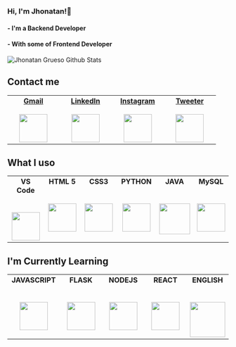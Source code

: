 ### Hi, I'm Jhonatan!👋
####  - I'm a Backend Developer
####  - With some of Frontend Developer
![Jhonatan Grueso Github Stats](https://github-readme-stats.vercel.app/api?username=jgruesop&show_icons=true_color=fff&icon_color=79ff97&text_color=9f9f9f&bg_color=151515)

## Contact me

<table>
<tbody>
    <tr valign="top">
      <td width="20%" align="center">
        <a href="mailto:jhonper86@gmail.com?Subject=Contact" target="_blank">
          <b>Gmail</b>
          <br />
          <br />
          <img height="64px" src="https://cdn.svgporn.com/logos/google-gmail.svg">
        </a>
      </td>
      <td width="20%" align="center">
        <a target="_blank" href="www.linkedin.com/in/jhonatan-grueso-perea-603707148" target="_blank">
          <b>LinkedIn</b>
          <br>
          <br>
          <img height="64px" src="https://cdn.svgporn.com/logos/linkedin.svg">
        </a>
      </td>
      <td width="20%" align="center">
        <a target="_blank" href="https://www.instagram.com/jhonper86/" target="_blank">
          <b>Instagram</b>
          <br>
          <br>
          <img height="64px" src="https://cdn.svgporn.com/logos/instagram-icon.svg">
        </a>
      </td>
      <td width="20%" align="center">
        <a target="_blank" href="https://twitter.com/JGRUESOP" target="_blank">
          <b>Tweeter</b>
          <br>
          <br>
          <img height="64px" src="https://cdn.svgporn.com/logos/twitter.svg">
        </a>
      </td>     
    </tr>
  </tbody>
</table>

## What I uso

<table>
  <tbody>
    <tr valign="top">
      <td width="25%" align="center">
        <span><b>VS Code</b></span><br><br><br>
        <img height="64px" src="https://cdn.svgporn.com/logos/visual-studio-code.svg">
      </td>
      <td width="25%" align="center">
        <span><b>HTML 5</b></span><br><br><br>
        <img height="64px" src="https://cdn.svgporn.com/logos/html-5.svg">
      </td>
      <td width="25%" align="center">
        <span><b>CSS3</b></span><br><br><br>
        <img height="64px" src="https://cdn.svgporn.com/logos/css-3.svg">
      </td>
      <td width="25%" align="center">
        <span><b>PYTHON</b></span><br><br><br>
        <img height="64px" src="https://cdn.svgporn.com/logos/python.svg">
      </td>
      <td width="25%" align="center">
        <span><b>JAVA</b></span><br><br><br>
        <img height="70px" src="https://cdn.svgporn.com/logos/java.svg">
      </td>
      <td width="25%" align="center">
        <span><b>MySQL</b></span><br><br><br>
        <img height="64px" src="https://cdn.svgporn.com/logos/mysql.svg">
      </td>      
    </tr>
  </tbody>
</table>

## I'm Currently Learning
<table>
  <tbody>
    <tr valign="top">
      <td width="25%" align="center">
        <span><b>JAVASCRIPT</b></span><br><br><br>
        <img height="64px" src="https://cdn.svgporn.com/logos/javascript.svg">
      </td>
      <td width="25%" align="center">
        <span><b>FLASK</b></span><br><br><br>
        <img height="64px" src="https://cdn.svgporn.com/logos/flask.svg">
      </td>
      <td width="25%" align="center">
        <span><b>NODEJS</b></span><br><br><br>
        <img height="64px" src="https://cdn.svgporn.com/logos/nodejs.svg">
      </td>
      <td width="25%" align="center">
        <span><b>REACT<span><br><br><br>
        <img height="64px" src="https://cdn.svgporn.com/logos/create-react-app.svg">
      </td>
      <td width="25%" align="center">
        <span><b>ENGLISH<span><br><br><br>
        <img height="80px" src="https://png.pngtree.com/png-clipart/20210108/ourlarge/pngtree-learn-english-transparent-png-free-download-png-image_2702150.jpg">
      </td>
    </tr>
  </tbody>
</table>     
<!--
**jgruesop/jgruesop** is a ✨ _special_ ✨ repository because its `README.md` (this file) appears on your GitHub profile.

Here are some ideas to get you started:

- 🔭 I’m currently working on ...
- 🌱 I’m currently learning ...
- 👯 I’m looking to collaborate on ...
- 🤔 I’m looking for help with ...
- 💬 Ask me about ...
- 📫 How to reach me: ...
- 😄 Pronouns: ...
- ⚡ Fun fact: ...
-->
